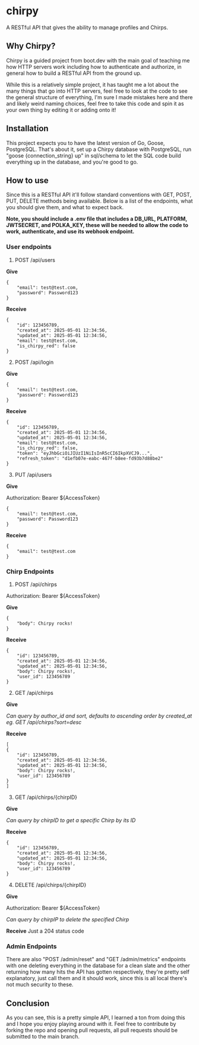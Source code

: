 # chirpy
A RESTful API that gives the ability to manage profiles and Chirps.

## Why Chirpy?
Chirpy is a guided project from boot.dev with the main goal of teaching me how HTTP servers work including how to authenticate and authorize, in general how to build a RESTful API from the ground up. 

While this is a relatively simple project, it has taught me a lot about the many things that go into HTTP servers, feel free to look at the code to see the general structure of everything, I'm sure I made mistakes here and there and likely weird naming choices, feel free to take this code and spin it as your own thing by editing it or adding onto it!

## Installation
This project expects you to have the latest version of Go, Goose, PostgreSQL.
That's about it, set up a Chirpy database with PostgreSQL, run "goose {connection_string} up" in sql/schema to let the SQL code build everything up in the database, and you're good to go.

## How to use
Since this is a RESTful API it'll follow standard conventions with GET, POST, PUT, DELETE methods being available. Below is a list of the endpoints, what you should give them, and what to expect back.

**Note, you should include a .env file that includes a DB_URL, PLATFORM, JWTSECRET, and POLKA_KEY, these will be needed to allow the code to work, authenticate, and use its webhook endpoint.**

### User endpoints
1. POST /api/users

**Give**
```
{
    "email": test@test.com,
    "password": Password123
}
```
**Receive**
```
{
    "id": 123456789,
    "created_at": 2025-05-01 12:34:56,
    "updated_at": 2025-05-01 12:34:56,
    "email": test@test.com,
    "is_chirpy_red": false
}
```

2. POST /api/login

**Give**
```
{
    "email": test@test.com,
    "password": Password123
}
```
**Receive**
```
{
    "id": 123456789,
    "created_at": 2025-05-01 12:34:56,
    "updated_at": 2025-05-01 12:34:56,
    "email": test@test.com,
    "is_chirpy_red": false,
    "token": "eyJhbGciOiJIUzI1NiIsInR5cCI6IkpXVCJ9...",
    "refresh_token": "d1efb07e-eabc-467f-b8ee-fd93b7d88be2"
}
```

3. PUT /api/users

**Give**

Authorization: Bearer ${AccessToken}
```
{
    "email": test@test.com,
    "password": Password123
}
```
**Receive**
```
{
    "email": test@test.com
}
```

### Chirp Endpoints
1. POST /api/chirps

Authorization: Bearer ${AccessToken}

**Give**
```
{
    "body": Chirpy rocks!
}
```
**Receive**
```
{
    "id": 123456789,
    "created_at": 2025-05-01 12:34:56,
    "updated_at": 2025-05-01 12:34:56,
    "body": Chirpy rocks!,
    "user_id": 123456789
}
```

2. GET /api/chirps

**Give**

*Can query by author_id and sort, defaults to ascending order by created_at eg. GET /api/chirps?sort=desc*

**Receive**
```
[
{
    "id": 123456789,
    "created_at": 2025-05-01 12:34:56,
    "updated_at": 2025-05-01 12:34:56,
    "body": Chirpy rocks!,
    "user_id": 123456789
}
]
```

3. GET /api/chirps/{chirpID}

**Give**

*Can query by chirpID to get a specific Chirp by its ID*

**Receive**
```
{
    "id": 123456789,
    "created_at": 2025-05-01 12:34:56,
    "updated_at": 2025-05-01 12:34:56,
    "body": Chirpy rocks!,
    "user_id": 123456789
}
```

4. DELETE /api/chirps/{chirpID}

**Give**

Authorization: Bearer ${AccessToken}

*Can query by chirpIP to delete the specified Chirp*

**Receive**
Just a 204 status code

### Admin Endpoints
There are also "POST /admin/reset" and "GET /admin/metrics" endpoints with one deleting everything in the database for a clean slate and the other returning how many hits the API has gotten respectively, they're pretty self explanatory, just call them and it should work, since this is all local there's not much security to these.

## Conclusion
As you can see, this is a pretty simple API, I learned a ton from doing this and I hope you enjoy playing around with it. Feel free to contribute by forking the repo and opening pull requests, all pull requests should be submitted to the main branch.
